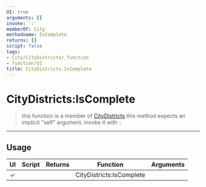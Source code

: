 ```yaml
---
UI: true
arguments: []
invoke: ':'
memberOf: City
methodname: IsComplete
returns: []
script: false
tags:
- City/CityDistricts/_function
- function/UI
title: CityDistricts.IsComplete
---
```

# CityDistricts:IsComplete
> this function is a member of [CityDistricts](civ-6/lua/CityDistricts.md)
> this method expects an implicit "self" argument. invoke it with `:`
-----
## Usage
|  UI | Script | Returns | Function | Arguments |
|:---:|:------:|-------:|:--------:|:---------|
|✓| ||CityDistricts:IsComplete||
